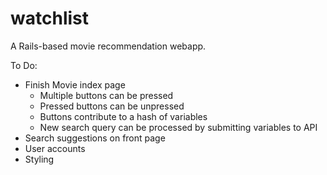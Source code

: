 # watchlist
A Rails-based movie recommendation webapp.

To Do:
- Finish Movie index page
  - Multiple buttons can be pressed
  - Pressed buttons can be unpressed
  - Buttons contribute to a hash of variables
  - New search query can be processed by submitting variables to API
- Search suggestions on front page
- User accounts
- Styling